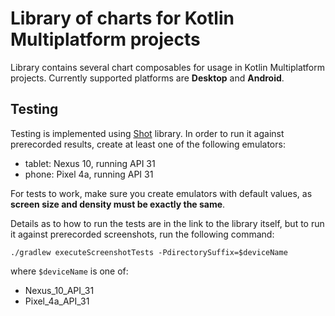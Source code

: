 # Library of charts for Kotlin Multiplatform projects

Library contains several chart composables for usage in Kotlin Multiplatform projects. 
Currently supported platforms are **Desktop** and **Android**.

## Testing
Testing is implemented using [Shot](https://github.com/pedrovgs/Shot) library. In order to run it
against prerecorded results, create at least one of the following emulators:
- tablet: Nexus 10, running API 31
- phone: Pixel 4a, running API 31

For tests to work, make sure you create emulators with default values, as **screen size and density
must be exactly the same**.

Details as to how to run the tests are in the link to the library itself, but to run it against
prerecorded screenshots, run the following command:

`./gradlew executeScreenshotTests -PdirectorySuffix=$deviceName`

where `$deviceName` is one of:
- Nexus_10_API_31
- Pixel_4a_API_31
